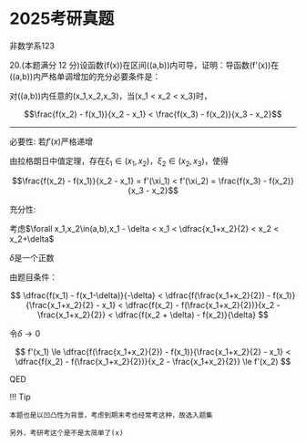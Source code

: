 # 2025考研真题

非数学系123

20.(本题满分 12 分)设函数\(f(x)\)在区间\((a,b)\)内可导，证明：导函数\(f'(x)\)在\((a,b)\)内严格单调增加的充分必要条件是：

对\((a,b)\)内任意的\(x_1,x_2,x_3\)，当\(x_1 < x_2 < x_3\)时，

$$\frac{f(x_2) - f(x_1)}{x_2 - x_1} < \frac{f(x_3) - f(x_2)}{x_3 - x_2}$$

---

必要性: 若$f'(x)$严格递增

由拉格朗日中值定理，存在$\xi_1\in(x_1,x_2)$，$\xi_2\in(x_2,x_3)$，使得

$$\frac{f(x_2) - f(x_1)}{x_2 - x_1} = f'(\xi_1) < f'(\xi_2) = \frac{f(x_3) - f(x_2)}{x_3 - x_2}$$

充分性:

考虑$\forall x_1,x_2\in(a,b),x_1 - \delta < x_1 < \dfrac{x_1+x_2}{2} < x_2 < x_2+\delta$

$\delta$是一个正数

由题目条件：

$$
\dfrac{f(x_1) - f(x_1-\delta)}{-\delta} < \dfrac{f(\frac{x_1+x_2}{2}) - f(x_1)}{\frac{x_1+x_2}{2} - x_1} < \dfrac{f(x_2) - f(\frac{x_1+x_2}{2})}{x_2 - \frac{x_1+x_2}{2}} < \dfrac{f(x_2 + \delta) - f(x_2)}{\delta}
$$

令$\delta \to 0$

$$
f'(x_1) \le \dfrac{f(\frac{x_1+x_2}{2}) - f(x_1)}{\frac{x_1+x_2}{2} - x_1} < \dfrac{f(x_2) - f(\frac{x_1+x_2}{2})}{x_2 - \frac{x_1+x_2}{2}} \le f'(x_2)
$$

QED

!!! Tip

    本题也是以凹凸性为背景，考虑到期末考也经常考这种，故选入题集

    另外，考研考这个是不是太简单了(x)